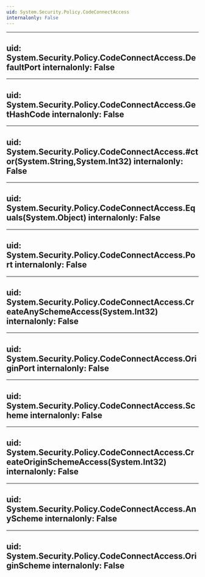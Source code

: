 ```yaml
---
uid: System.Security.Policy.CodeConnectAccess
internalonly: False
---
```


---
uid: System.Security.Policy.CodeConnectAccess.DefaultPort
internalonly: False
---

---
uid: System.Security.Policy.CodeConnectAccess.GetHashCode
internalonly: False
---

---
uid: System.Security.Policy.CodeConnectAccess.#ctor(System.String,System.Int32)
internalonly: False
---

---
uid: System.Security.Policy.CodeConnectAccess.Equals(System.Object)
internalonly: False
---

---
uid: System.Security.Policy.CodeConnectAccess.Port
internalonly: False
---

---
uid: System.Security.Policy.CodeConnectAccess.CreateAnySchemeAccess(System.Int32)
internalonly: False
---

---
uid: System.Security.Policy.CodeConnectAccess.OriginPort
internalonly: False
---

---
uid: System.Security.Policy.CodeConnectAccess.Scheme
internalonly: False
---

---
uid: System.Security.Policy.CodeConnectAccess.CreateOriginSchemeAccess(System.Int32)
internalonly: False
---

---
uid: System.Security.Policy.CodeConnectAccess.AnyScheme
internalonly: False
---

---
uid: System.Security.Policy.CodeConnectAccess.OriginScheme
internalonly: False
---

